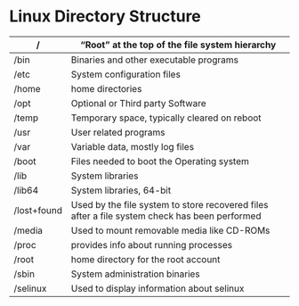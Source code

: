 # Linux Directory Structure

| / | “Root” at the top of the file system hierarchy |
| --- | --- |
| /bin | Binaries and other executable programs |
| /etc | System configuration files |
| /home  | home directories |
| /opt | Optional or Third party Software |
| /temp | Temporary space, typically cleared on reboot |
| /usr | User related programs |
| /var | Variable data, mostly log files |
| /boot | Files needed to boot the Operating system |
| /lib | System libraries |
| /lib64 | System libraries, 64-bit |
| /lost+found | Used by the file system to store recovered files after a file system check has been performed |
| /media | Used to mount removable media like CD-ROMs |
| /proc | provides info about running processes |
| /root | home directory for the root account |
| /sbin  | System administration binaries |
| /selinux  | Used to display information about selinux |